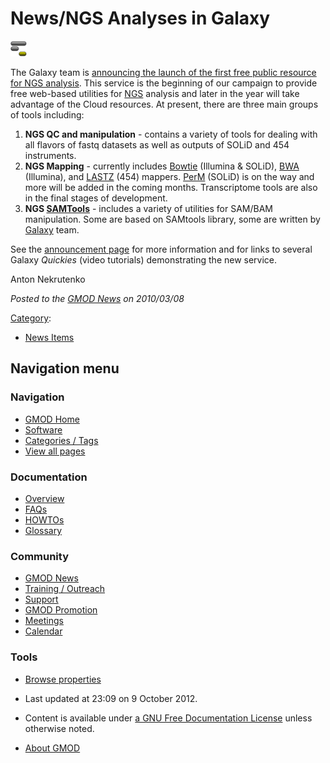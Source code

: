 



<span id="top"></span>




# <span dir="auto">News/NGS Analyses in Galaxy</span>











<a href="http://main.g2.bx.psu.edu/u/aun1/p/ngs-analysis-service"
rel="nofollow" title="NGS Analyses in Galaxy"><img
src="https://raw.githubusercontent.com/GMOD/gmod.github.io/main/mediawiki/images/2/22/GalaxyLogoSmall.png" width="26"
height="25" alt="NGS Analyses in Galaxy" /></a>



The Galaxy team is
<a href="http://main.g2.bx.psu.edu/u/aun1/p/ngs-analysis-service"
class="external text" rel="nofollow">announcing the launch of the first
free public resource for NGS analysis</a>. This service is the beginning
of our campaign to provide free web-based utilities for
[NGS](../Next_Generation_Sequencing "Next Generation Sequencing")
analysis and later in the year will take advantage of the Cloud
resources. At present, there are three main groups of tools including:

1.  **NGS QC and manipulation** - contains a variety of tools for
    dealing with all flavors of fastq datasets as well as outputs of
    SOLiD and 454 instruments.
2.  **NGS Mapping** - currently includes
    <a href="http://bowtie-bio.sourceforge.net/" class="external text"
    rel="nofollow">Bowtie</a> (Illumina & SOLiD),
    <a href="http://bio-bwa.sourceforge.net/" class="external text"
    rel="nofollow">BWA</a> (Illumina), and <a
    href="http://www.bx.psu.edu/miller_lab/dist/README.lastz-1.01.50/README.lastz-1.01.50.html"
    class="external text" rel="nofollow">LASTZ</a> (454) mappers.
    <a href="http://code.google.com/p/perm/" class="external text"
    rel="nofollow">PerM</a> (SOLiD) is on the way and more will be added
    in the coming months. Transcriptome tools are also in the final
    stages of development.
3.  **NGS
    <a href="http://samtools.sourceforge.net" class="external text"
    rel="nofollow">SAMTools</a>** - includes a variety of utilities for
    SAM/BAM manipulation. Some are based on SAMtools library, some are
    written by [Galaxy](../Galaxy.1 "Galaxy") team.

See the
<a href="http://main.g2.bx.psu.edu/u/aun1/p/ngs-analysis-service"
class="external text" rel="nofollow">announcement page</a> for more
information and for links to several Galaxy *Quickies* (video tutorials)
demonstrating the new service.

Anton Nekrutenko

  



*Posted to the [GMOD News](../GMOD_News "GMOD News") on 2010/03/08*






[Category](../Special%3ACategories "Special%3ACategories"):

- [News Items](../Category%3ANews_Items "Category%3ANews Items")






## Navigation menu







<a href="../Main_Page"
style="background-image: url(../../images/GMOD-cogs.png);"
title="Visit the main page"></a>


### Navigation



- <span id="n-GMOD-Home">[GMOD Home](../Main_Page)</span>
- <span id="n-Software">[Software](../GMOD_Components)</span>
- <span id="n-Categories-.2F-Tags">[Categories /
  Tags](../Categories)</span>
- <span id="n-View-all-pages">[View all
  pages](../Special:AllPages)</span>




### Documentation



- <span id="n-Overview">[Overview](../Overview)</span>
- <span id="n-FAQs">[FAQs](../Category%3AFAQ)</span>
- <span id="n-HOWTOs">[HOWTOs](../Category%3AHOWTO)</span>
- <span id="n-Glossary">[Glossary](../Glossary)</span>




### Community



- <span id="n-GMOD-News">[GMOD News](../GMOD_News)</span>
- <span id="n-Training-.2F-Outreach">[Training /
  Outreach](../Training_and_Outreach)</span>
- <span id="n-Support">[Support](../Support)</span>
- <span id="n-GMOD-Promotion">[GMOD Promotion](../GMOD_Promotion)</span>
- <span id="n-Meetings">[Meetings](../Meetings)</span>
- <span id="n-Calendar">[Calendar](../Calendar)</span>




### Tools

- <span id="t-smwbrowselink"><a href="../Special%3ABrowse/News-2FNGS_Analyses_in_Galaxy"
  rel="smw-browse">Browse properties</a></span>



- <span id="footer-info-lastmod">Last updated at 23:09 on 9 October
  2012.</span>
<!-- - <span id="footer-info-viewcount">6,279 page views.</span> -->
- <span id="footer-info-copyright">Content is available under
  <a href="http://www.gnu.org/licenses/fdl-1.3.html" class="external"
  rel="nofollow">a GNU Free Documentation License</a> unless otherwise
  noted.</span>

<!-- -->

- <span id="footer-places-about">[About
  GMOD](../GMOD%3AAbout "GMOD%3AAbout")</span>

<!-- -->




